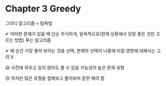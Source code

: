 # Chapter 3   Greedy

그리디 알고리즘 = 탐욕법


✔ 어떠한 문제가 있을 때 단순 무식하게, 탐욕적으로(현재 상황에서 당장 좋은 것만 고르는 방법) 푸는 알고리즘


✔ 매 순간 가장 좋아 보이는 것을 선택, 현재의 선택이 나중에 미칠 영향에 대해서는 고려 X


😃 사전에 외우고 있지 않아도 풀 수 있을 가능성이 높은 문제 유형


😢 하지만 많은 유형을 접해보고 풀어보며 훈련 해야 함
